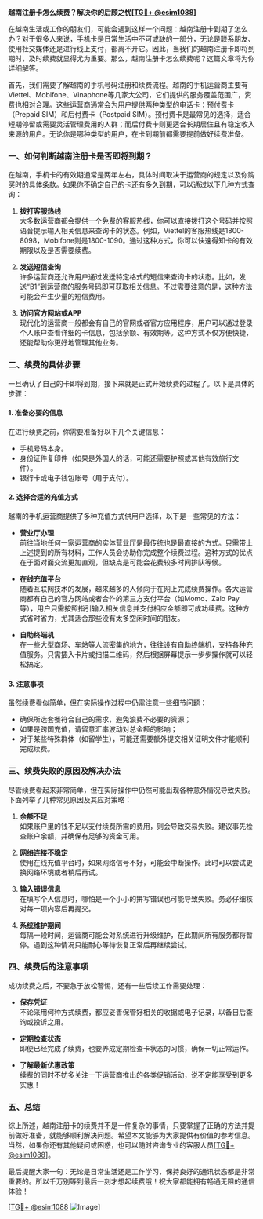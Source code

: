 **越南注册卡怎么续费？解决你的后顾之忧[[TG💪+ @esim1088](https://t.me/s/esim1088)]**

在越南生活或工作的朋友们，可能会遇到这样一个问题：越南注册卡到期了怎么办？对于很多人来说，手机卡是日常生活中不可或缺的一部分，无论是联系朋友、使用社交媒体还是进行线上支付，都离不开它。因此，当我们的越南注册卡即将到期时，及时续费就显得尤为重要。那么，越南注册卡怎么续费呢？这篇文章将为你详细解答。

首先，我们需要了解越南的手机号码注册和续费流程。越南的手机运营商主要有Viettel、Mobifone、Vinaphone等几家大公司，它们提供的服务覆盖范围广，资费也相对合理。这些运营商通常会为用户提供两种类型的电话卡：预付费卡（Prepaid SIM）和后付费卡（Postpaid SIM）。预付费卡是最常见的选择，适合短期停留或需要灵活管理费用的人群；而后付费卡则更适合长期居住且有稳定收入来源的用户。无论你是哪种类型的用户，在卡到期前都需要提前做好续费准备。

### **一、如何判断越南注册卡是否即将到期？**

在越南，手机卡的有效期通常是两年左右，具体时间取决于运营商的规定以及你购买时的具体条款。如果你不确定自己的卡还有多久到期，可以通过以下几种方式查询：

1. **拨打客服热线**  
   大多数运营商都会提供一个免费的客服热线，你可以直接拨打这个号码并按照语音提示输入相关信息来查询卡的状态。例如，Viettel的客服热线是1800-8098，Mobifone则是1800-1090。通过这种方式，你可以快速得知卡的有效期限以及是否需要续费。

2. **发送短信查询**  
   许多运营商还允许用户通过发送特定格式的短信来查询卡的状态。比如，发送“B1”到运营商的服务号码即可获取相关信息。不过需要注意的是，这种方法可能会产生少量的短信费用。

3. **访问官方网站或APP**  
   现代化的运营商一般都会有自己的官网或者官方应用程序，用户可以通过登录个人账户查看详细的卡信息，包括余额、有效期等。这种方式不仅方便快捷，还能帮助你更好地管理其他业务。

### **二、续费的具体步骤**

一旦确认了自己的卡即将到期，接下来就是正式开始续费的过程了。以下是具体的步骤：

#### **1. 准备必要的信息**
在进行续费之前，你需要准备好以下几个关键信息：
- 手机号码本身。
- 身份证件复印件（如果是外国人的话，可能还需要护照或其他有效旅行文件）。
- 银行卡或电子钱包账号（用于支付）。

#### **2. 选择合适的充值方式**
越南的手机运营商提供了多种充值方式供用户选择，以下是一些常见的方法：

- **营业厅办理**  
  前往当地任何一家运营商的实体营业厅是最传统也是最直接的方式。只需带上上述提到的所有材料，工作人员会协助你完成整个续费过程。这种方式的优点在于面对面交流更加直观，但缺点是可能会花费较多时间排队等候。

- **在线充值平台**  
  随着互联网技术的发展，越来越多的人倾向于在网上完成续费操作。各大运营商都有自己的官方网站或者合作的第三方支付平台（如Momo、Zalo Pay等），用户只需按照指引输入相关信息并支付相应金额即可成功续费。这种方式省时省力，尤其适合那些没有太多空闲时间的朋友。

- **自助终端机**  
  在一些大型商场、车站等人流密集的地方，往往设有自助终端机，支持各种充值服务。只需插入卡片或扫描二维码，然后根据屏幕提示一步步操作就可以轻松搞定。

#### **3. 注意事项**
虽然续费看似简单，但在实际操作过程中仍需注意一些细节问题：
- 确保所选套餐符合自己的需求，避免浪费不必要的资源；
- 如果是跨国充值，请留意汇率波动对总金额的影响；
- 对于某些特殊群体（如留学生），可能还需要额外提交相关证明文件才能顺利完成续费。

### **三、续费失败的原因及解决办法**

尽管续费看起来非常简单，但在实际操作中仍然可能出现各种意外情况导致失败。下面列举了几种常见原因及其应对策略：

1. **余额不足**  
   如果账户里的钱不足以支付续费所需的费用，则会导致交易失败。建议事先检查账户余额，并确保有足够的资金可用。

2. **网络连接不稳定**  
   使用在线充值平台时，如果网络信号不好，可能会中断操作。此时可以尝试更换网络环境或者稍后再试。

3. **输入错误信息**  
   在填写个人信息时，哪怕是一个小小的拼写错误也可能导致失败。务必仔细核对每一项内容后再提交。

4. **系统维护期间**  
   每隔一段时间，运营商可能会对系统进行升级维护，在此期间所有服务都将暂停。遇到这种情况只能耐心等待恢复正常后再继续尝试。

### **四、续费后的注意事项**

成功续费之后，不要急于放松警惕，还有一些后续工作需要处理：

- **保存凭证**  
  不论采用何种方式续费，都应妥善保管好相关的收据或电子记录，以备日后查询或投诉之用。

- **定期检查状态**  
  即便已经完成了续费，也要养成定期检查卡状态的习惯，确保一切正常运作。

- **了解最新优惠政策**  
  续费的同时不妨多关注一下运营商推出的各类促销活动，说不定能享受到更多实惠！

### **五、总结**

综上所述，越南注册卡的续费并不是一件复杂的事情，只要掌握了正确的方法并提前做好准备，就能够顺利解决问题。希望本文能够为大家提供有价值的参考信息。当然，如果你还有其他疑问或困惑，也可以随时咨询专业的客服人员[[TG💪+ @esim1088](https://t.me/s/esim1088)]。

最后提醒大家一句：无论是日常生活还是工作学习，保持良好的通讯状态都是非常重要的。所以千万别等到最后一刻才想起续费哦！祝大家都能拥有畅通无阻的通信体验！

[[TG💪+ @esim1088](https://t.me/s/esim1088) ![Image](https://i.postimg.cc/4NQfJmqS/Snipaste-2025-05-13-00-14-12.png)]